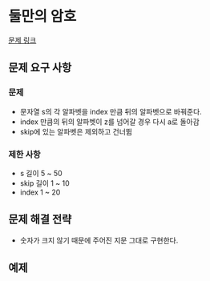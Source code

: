 # 둘만의 암호
[문제 링크](https://school.programmers.co.kr/learn/courses/30/lessons/155652)

## 문제 요구 사항

### 문제

- 문자열 s의 각 알파벳을 index 만큼 뒤의 알파벳으로 바꿔준다.
- index 만큼의 뒤의 알파벳이 z를 넘어갈 경우 다시 a로 돌아감
- skip에 있는 알파벳은 제외하고 건너뜀

### 제한 사항

- s 길이 5 ~ 50
- skip 길이 1 ~ 10
- index 1 ~ 20

## 문제 해결 전략

- 숫자가 크지 않기 때문에 주어진 지문 그대로 구현한다.

## 예제

